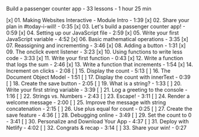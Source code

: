 
Build a passenger counter app - 33 lessons - 1 hour 25 min

[x] 01. Making Websites Interactive - Module Intro - 1:39
[x] 02. Share your plan in #today-i-will! - 0:35
[x] 03. Let's build a passenger counter app! - 0:59
[x] 04. Setting up our JavaScript file - 2:59
[x] 05. Write your first JavaScript variable - 4:52
[x] 06. Basic mathematical operations - 3:35
[x] 07. Reassigning and incrementing - 3:46
[x] 08. Adding a button - 1:31
[x] 09. The onclick event listener - 3:23
[x] 10. Using functions to write less code - 3:33
[x] 11. Write your first function - 0:43
[x] 12. Write a function that logs the sum - 2:46
[x] 13. Write a function that increments - 1:54
[x] 14. Increment on clicks - 2:08
[ ] 15. Display the count - 5:13
[ ] 16. The Document Object Model - 1:51
[ ] 17. Display the count with innerText - 0:39
[ ] 18. Create the save button - 2:05
[ ] 19. What is a string? - 1:33
[ ] 20. Write your first string variable - 3:39
[ ] 21. Log a greeting to the console - 1:16
[ ] 22. Strings vs. Numbers - 2:43
[ ] 23. Escape! - 3:11
[ ] 24. Render a welcome message - 2:00
[ ] 25. Improve the message with string concatenation - 2:15
[ ] 26. Use plus equal for count - 0:25
[ ] 27. Create the save feature - 4:36
[ ] 28. Debugging online - 3:49
[ ] 29. Set the count to 0 - 3:41
[ ] 30. Personalize and Download Your App - 4:37
[ ] 31. Deploy with Netlify - 4:02
[ ] 32. Congrats & recap - 3:14
[ ] 33. Share your win! - 0:27